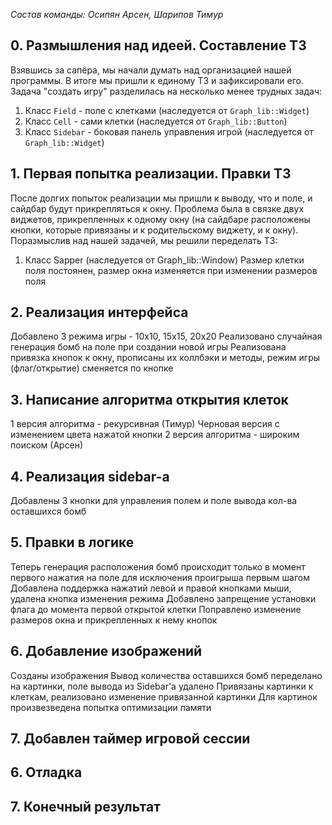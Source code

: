 ﻿*Состав команды: Осипян Арсен, Шарипов Тимур*

## 0. Размышления над идеей. Составление ТЗ

Взявшись за сапёра, мы начали думать над организацией нашей программы.
В итоге мы пришли к единому ТЗ и зафиксировали его.
Задача "создать игру" разделилась на несколько менее трудных задач:
1. Класс `Field` - поле с клетками (наследуется от `Graph_lib::Widget`)
2. Класс `Cell` - сами клетки (наследуется от `Graph_lib::Button`)
3. Класс `Sidebar` - боковая панель управления игрой (наследуется от `Graph_lib::Widget`)

## 1. Первая попытка реализации. Правки ТЗ

После долгих попыток реализации мы пришли к выводу, что и поле, и сайдбар будут прикрепляться к окну. Проблема была в связке двух виджетов, прикрепленных к одному окну (на сайдбаре расположены кнопки, которые привязаны и к родительскому виджету, и к окну). Поразмыслив над нашей задачей, мы решили переделать ТЗ:
1. Класс Sapper (наследуется от Graph_lib::Window) 
Размер клетки поля постоянен, размер окна изменяется при изменении размеров поля

## 2. Реализация интерфейса

Добавлено 3 режима игры - 10х10, 15х15, 20х20
Реализовано случайная генерация бомб на поле при создании новой игры
Реализована привязка кнопок к окну, прописаны их коллбэки и методы, режим игры (флаг/открытие) сменяется по кнопке

## 3. Написание алгоритма открытия клеток

1 версия алгоритма - рекурсивная (Тимур)
  Черновая версия с изменением цвета нажатой кнопки
2 версия алгоритма - широким поиском (Арсен)

## 4. Реализация sidebar-а

Добавлены 3 кнопки для управления полем и поле вывода кол-ва оставшихся бомб

## 5. Правки в логике

Теперь генерация расположения бомб происходит только в момент первого нажатия на поле для исключения проигрыша первым шагом
Добавлена поддержка нажатий левой и правой кнопками мыши, удалена кнопка изменения режима
Добавлено запрещение установки флага до момента первой открытой клетки
Поправлено изменение размеров окна и прикрепленных к нему кнопок

## 6. Добавление изображений

Созданы изображения
Вывод количества оставшихся бомб переделано на картинки, поле вывода из Sidebar'а удалено
Привязаны картинки к клеткам, реализовано изменение привязанной картинки
Для картинок произвезведена попытка оптимизации памяти

## 7. Добавлен таймер игровой сессии

## 6. Отладка

## 7. Конечный результат
